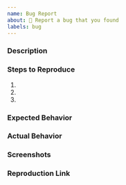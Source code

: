```yaml
---
name: Bug Report
about: 🐞 Report a bug that you found
labels: bug
---
```


### Description

<!-- REQUIRED -->
<!-- Issues reporting a bug, but lacking a Reproduction WILL BE CLOSED!
     Please ask questions in Discussions. Issues opened
     that are questions will be closed without comment.  -->

### Steps to Reproduce

1. 
2. 
3. 

### Expected Behavior

### Actual Behavior

### Screenshots

<!-- If the issue is a visual issue, please include screenshots showing the problem if possible -->

### Reproduction Link

<!-- REQUIRED -->
<!--
Modify this codepen https://codepen.io/apexcharts/pen/bxzgZJ to demonstrate the problem clearly, just fork it and paste the resulting codepen in your issue. Please make sure this is a minimal example, containing only the minimum necessary code to help us troubleshoot your problem. Issues/bug reports without reproducible example WILL BE CLOSED, so make sure you include one.

If you are using vue-apexcharts, and want to create a demo in Vue environment, use the CodeSandbox Vue template - https://codesandbox.io/s/pwwz8009n0
If you are using react-apexcharts, and want to create a demo in React environment, use the CodeSandbox React template - https://codesandbox.io/s/6yoqonyo7r
-->

